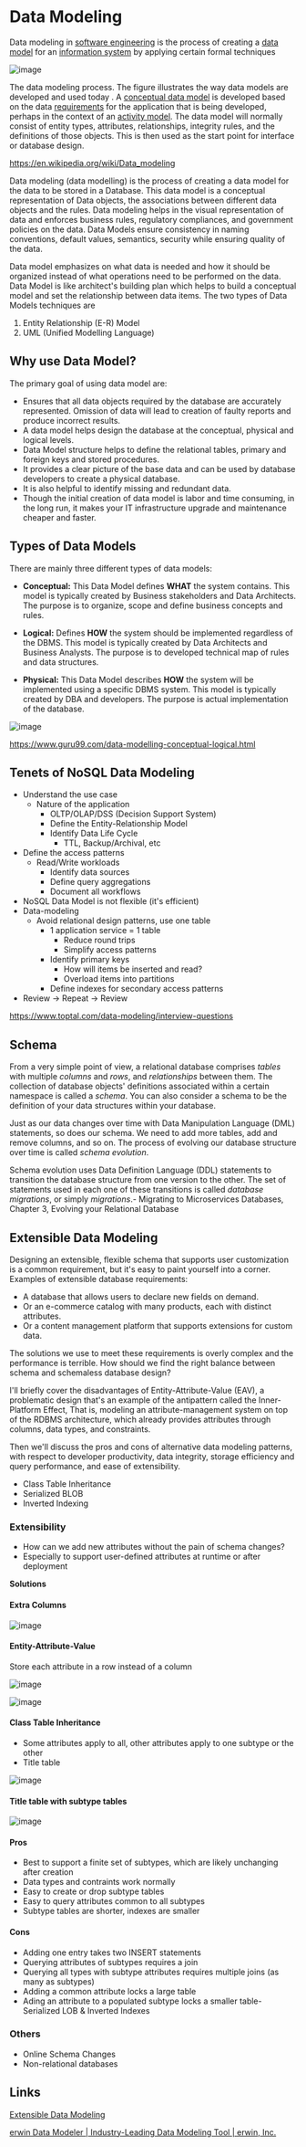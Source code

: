 # Data Modeling

Data modeling in [software engineering](https://en.wikipedia.org/wiki/Software_engineering) is the process of creating a [data model](https://en.wikipedia.org/wiki/Data_model) for an [information system](https://en.wikipedia.org/wiki/Information_system) by applying certain formal techniques

![image](../../media/Data-Modeling-image1.jpg)

The data modeling process. The figure illustrates the way data models are developed and used today . A [conceptual data model](https://en.wikipedia.org/wiki/Conceptual_schema) is developed based on the data [requirements](https://en.wikipedia.org/wiki/Requirement) for the application that is being developed, perhaps in the context of an [activity model](https://en.wikipedia.org/wiki/Activity_diagram). The data model will normally consist of entity types, attributes, relationships, integrity rules, and the definitions of those objects. This is then used as the start point for interface or database design.

https://en.wikipedia.org/wiki/Data_modeling

Data modeling (data modelling) is the process of creating a data model for the data to be stored in a Database. This data model is a conceptual representation of Data objects, the associations between different data objects and the rules. Data modeling helps in the visual representation of data and enforces business rules, regulatory compliances, and government policies on the data. Data Models ensure consistency in naming conventions, default values, semantics, security while ensuring quality of the data.

Data model emphasizes on what data is needed and how it should be organized instead of what operations need to be performed on the data. Data Model is like architect's building plan which helps to build a conceptual model and set the relationship between data items.
The two types of Data Models techniques are

1. Entity Relationship (E-R) Model
2. UML (Unified Modelling Language)

## Why use Data Model?

The primary goal of using data model are:

- Ensures that all data objects required by the database are accurately represented. Omission of data will lead to creation of faulty reports and produce incorrect results.
- A data model helps design the database at the conceptual, physical and logical levels.
- Data Model structure helps to define the relational tables, primary and foreign keys and stored procedures.
- It provides a clear picture of the base data and can be used by database developers to create a physical database.
- It is also helpful to identify missing and redundant data.
- Though the initial creation of data model is labor and time consuming, in the long run, it makes your IT infrastructure upgrade and maintenance cheaper and faster.

## Types of Data Models

There are mainly three different types of data models:

- **Conceptual:** This Data Model defines **WHAT** the system contains. This model is typically created by Business stakeholders and Data Architects. The purpose is to organize, scope and define business concepts and rules.

- **Logical:** Defines **HOW** the system should be implemented regardless of the DBMS. This model is typically created by Data Architects and Business Analysts. The purpose is to developed technical map of rules and data structures.

- **Physical:** This Data Model describes **HOW** the system will be implemented using a specific DBMS system. This model is typically created by DBA and developers. The purpose is actual implementation of the database.

![image](../../media/Data-Modeling-image2.jpg)

https://www.guru99.com/data-modelling-conceptual-logical.html

## Tenets of NoSQL Data Modeling

- Understand the use case
    - Nature of the application
        - OLTP/OLAP/DSS (Decision Support System)
        - Define the Entity-Relationship Model
        - Identify Data Life Cycle
            - TTL, Backup/Archival, etc
- Define the access patterns
    - Read/Write workloads
        - Identify data sources
        - Define query aggregations
        - Document all workflows
- NoSQL Data Model is not flexible (it's efficient)
- Data-modeling
    - Avoid relational design patterns, use one table
        - 1 application service = 1 table
            - Reduce round trips
            - Simplify access patterns
        - Identify primary keys
            - How will items be inserted and read?
            - Overload items into partitions
        - Define indexes for secondary access patterns
- Review -> Repeat -> Review

https://www.toptal.com/data-modeling/interview-questions

## Schema

From a very simple point of view, a relational database comprises *tables* with multiple *columns* and *rows*, and *relationships* between them. The collection of database objects' definitions associated within a certain namespace is called a *schema*. You can also consider a schema to be the definition of your data structures within your database.

Just as our data changes over time with Data Manipulation Language (DML) statements, so does our schema. We need to add more tables, add and remove columns, and so on. The process of evolving our database structure over time is called *schema evolution*.

Schema evolution uses Data Definition Language (DDL) statements to transition the database structure from one version to the other. The set of statements used in each one of these transitions is called *database migrations*, or simply *migrations*.- Migrating to Microservices Databases, Chapter 3, Evolving your Relational Database

## Extensible Data Modeling

Designing an extensible, flexible schema that supports user customization is a common requirement, but it's easy to paint yourself into a corner.
Examples of extensible database requirements:

- A database that allows users to declare new fields on demand.
- Or an e-commerce catalog with many products, each with distinct attributes.
- Or a content management platform that supports extensions for custom data.

The solutions we use to meet these requirements is overly complex and the performance is terrible. How should we find the right balance between schema and schemaless database design?

I'll briefly cover the disadvantages of Entity-Attribute-Value (EAV), a problematic design that's an example of the antipattern called the Inner-Platform Effect, That is, modeling an attribute-management system on top of the RDBMS architecture, which already provides attributes through columns, data types, and constraints.

Then we'll discuss the pros and cons of alternative data modeling patterns, with respect to developer productivity, data integrity, storage efficiency and query performance, and ease of extensibility.

- Class Table Inheritance
- Serialized BLOB
- Inverted Indexing

### Extensibility

- How can we add new attributes without the pain of schema changes?
- Especially to support user-defined attributes at runtime or after deployment

**Solutions**

#### Extra Columns

![image](../../media/Data-Modeling-image3.jpg)

#### Entity-Attribute-Value

Store each attribute in a row instead of a column

![image](../../media/Data-Modeling-image4.jpg)

![image](../../media/Data-Modeling-image5.jpg)

#### Class Table Inheritance

- Some attributes apply to all, other attributes apply to one subtype or the other
- Title table

![image](../../media/Data-Modeling-image6.jpg)

#### Title table with subtype tables

![image](../../media/Data-Modeling-image7.jpg)

#### Pros

- Best to support a finite set of subtypes, which are likely unchanging after creation
- Data types and contraints work normally
- Easy to create or drop subtype tables
- Easy to query attributes common to all subtypes
- Subtype tables are shorter, indexes are smaller

#### Cons

- Adding one entry takes two INSERT statements
- Querying attributes of subtypes requires a join
- Querying all types with subtype attributes requires multiple joins (as many as subtypes)
- Adding a common attribute locks a large table
- Ading an attribute to a populated subtype locks a smaller table- Serialized LOB & Inverted Indexes

### Others

- Online Schema Changes
- Non-relational databases

## Links

[Extensible Data Modeling](https://www.slideshare.net/billkarwin/extensible-data-modeling)

[erwin Data Modeler | Industry-Leading Data Modeling Tool | erwin, Inc.](https://www.erwin.com/products/erwin-data-modeler/)
